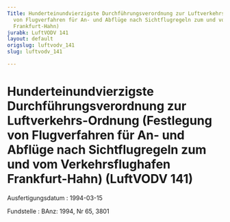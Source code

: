 ```yaml
---
Title: Hunderteinundvierzigste Durchführungsverordnung zur Luftverkehrs-Ordnung (Festlegung
  von Flugverfahren für An- und Abflüge nach Sichtflugregeln zum und vom Verkehrsflughafen
  Frankfurt-Hahn)
jurabk: LuftVODV 141
layout: default
origslug: luftvodv_141
slug: luftvodv_141

---
```


# Hunderteinundvierzigste Durchführungsverordnung zur Luftverkehrs-Ordnung (Festlegung von Flugverfahren für An- und Abflüge nach Sichtflugregeln zum und vom Verkehrsflughafen Frankfurt-Hahn) (LuftVODV 141)

Ausfertigungsdatum
:   1994-03-15

Fundstelle
:   BAnz: 1994, Nr 65, 3801


